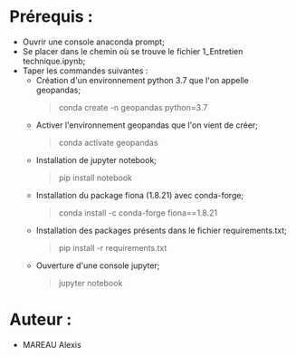 # Prérequis :
- Ouvrir une console anaconda prompt;
- Se placer dans le chemin où se trouve le fichier 1_Entretien technique.ipynb;
- Taper les commandes suivantes :
	- Création d'un environnement python 3.7 que l'on appelle geopandas;
	  > conda create -n geopandas python=3.7   
	- Activer l'environnement geopandas que l'on vient de créer;
	  > conda activate geopandas
	- Installation de jupyter notebook;
	  > pip install notebook
	- Installation du package fiona (1.8.21) avec conda-forge;
	  > conda install -c conda-forge fiona==1.8.21
	- Installation des packages présents dans le fichier requirements.txt;
	  > pip install -r requirements.txt
	- Ouverture d'une console jupyter;
	  > jupyter notebook

# Auteur :
* MAREAU Alexis
